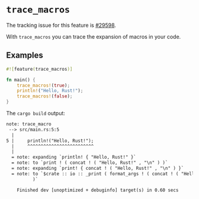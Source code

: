 # `trace_macros`

The tracking issue for this feature is [#29598].

[#29598]: https://github.com/rust-lang/rust/issues/29598

With `trace_macros` you can trace the expansion of macros in your code.

## Examples

```rust
#![feature(trace_macros)]

fn main() {
    trace_macros!(true);
    println!("Hello, Rust!");
    trace_macros!(false);
}
```

The `cargo build` output:

```txt
note: trace_macro
 --> src/main.rs:5:5
  |
5 |     println!("Hello, Rust!");
  |     ^^^^^^^^^^^^^^^^^^^^^^^^^
  |
  = note: expanding `println! { "Hello, Rust!" }`
  = note: to `print ! ( concat ! ( "Hello, Rust!" , "\n" ) )`
  = note: expanding `print! { concat ! ( "Hello, Rust!" , "\n" ) }`
  = note: to `$crate :: io :: _print ( format_args ! ( concat ! ( "Hello, Rust!" , "\n" ) )
          )`

    Finished dev [unoptimized + debuginfo] target(s) in 0.60 secs
```
